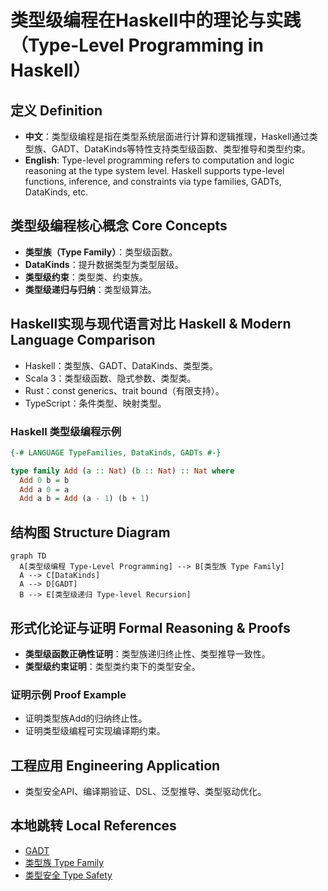 # 类型级编程在Haskell中的理论与实践（Type-Level Programming in Haskell）

## 定义 Definition

- **中文**：类型级编程是指在类型系统层面进行计算和逻辑推理，Haskell通过类型族、GADT、DataKinds等特性支持类型级函数、类型推导和类型约束。
- **English**: Type-level programming refers to computation and logic reasoning at the type system level. Haskell supports type-level functions, inference, and constraints via type families, GADTs, DataKinds, etc.

## 类型级编程核心概念 Core Concepts

- **类型族（Type Family）**：类型级函数。
- **DataKinds**：提升数据类型为类型层级。
- **类型级约束**：类型类、约束族。
- **类型级递归与归纳**：类型级算法。

## Haskell实现与现代语言对比 Haskell & Modern Language Comparison

- Haskell：类型族、GADT、DataKinds、类型类。
- Scala 3：类型级函数、隐式参数、类型类。
- Rust：const generics、trait bound（有限支持）。
- TypeScript：条件类型、映射类型。

### Haskell 类型级编程示例

```haskell
{-# LANGUAGE TypeFamilies, DataKinds, GADTs #-}

type family Add (a :: Nat) (b :: Nat) :: Nat where
  Add 0 b = b
  Add a 0 = a
  Add a b = Add (a - 1) (b + 1)
```

## 结构图 Structure Diagram

```mermaid
graph TD
  A[类型级编程 Type-Level Programming] --> B[类型族 Type Family]
  A --> C[DataKinds]
  A --> D[GADT]
  B --> E[类型级递归 Type-level Recursion]
```

## 形式化论证与证明 Formal Reasoning & Proofs

- **类型级函数正确性证明**：类型族递归终止性、类型推导一致性。
- **类型级约束证明**：类型类约束下的类型安全。

### 证明示例 Proof Example

- 证明类型族Add的归纳终止性。
- 证明类型级编程可实现编译期约束。

## 工程应用 Engineering Application

- 类型安全API、编译期验证、DSL、泛型推导、类型驱动优化。

## 本地跳转 Local References

- [GADT](../29-GADT/01-GADT-in-Haskell.md)
- [类型族 Type Family](../31-Type-Family/01-Type-Family-in-Haskell.md)
- [类型安全 Type Safety](../14-Type-Safety/01-Type-Safety-in-Haskell.md)
